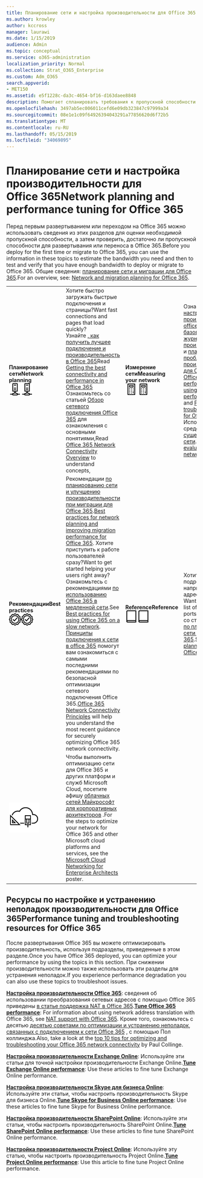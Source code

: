 ```yaml
---
title: Планирование сети и настройка производительности для Office 365
ms.author: krowley
author: kccross
manager: laurawi
ms.date: 1/15/2019
audience: Admin
ms.topic: conceptual
ms.service: o365-administration
localization_priority: Normal
ms.collection: Strat_O365_Enterprise
ms.custom: Adm_O365
search.appverid:
- MET150
ms.assetid: e5f1228c-da3c-4654-bf16-d163daee8848
description: Помогает спланировать требования к пропускной способности сети для Microsoft Office 365. Когда вы развернетесь, вернитесь сюда, чтобы выполнить тонкую настройку и устранение проблем с производительностью Office 365.
ms.openlocfilehash: 3497ab5ec006011cefd6e09db323847c97999a34
ms.sourcegitcommit: 08e1e1c09f64926394043291a77856620d6f72b5
ms.translationtype: MT
ms.contentlocale: ru-RU
ms.lasthandoff: 05/15/2019
ms.locfileid: "34069895"
---
```

# <a name="network-planning-and-performance-tuning-for-office-365"></a><span data-ttu-id="e4022-104">Планирование сети и настройка производительности для Office 365</span><span class="sxs-lookup"><span data-stu-id="e4022-104">Network planning and performance tuning for Office 365</span></span>
<span data-ttu-id="e4022-105">Перед первым развертыванием или переходом на Office 365 можно использовать сведения из этих разделов для оценки необходимой пропускной способности, а затем проверить, достаточно ли пропускной способности для развертывания или переноса в Office 365.</span><span class="sxs-lookup"><span data-stu-id="e4022-105">Before you deploy for the first time or migrate to Office 365, you can use the information in these topics to estimate the bandwidth you need and then to test and verify that you have enough bandwidth to deploy or migrate to Office 365.</span></span> <span data-ttu-id="e4022-106">Общие сведения: [планирование сети и миграции для Office 365](network-and-migration-planning.md).</span><span class="sxs-lookup"><span data-stu-id="e4022-106">For an overview, see: [Network and migration planning for Office 365](network-and-migration-planning.md).</span></span>
  
|||||
|:-----|:-----|:-----|:-----|
|<span data-ttu-id="e4022-107">**Планирование сети**</span><span class="sxs-lookup"><span data-stu-id="e4022-107">**Network planning**</span></span> <br/> <span data-ttu-id="e4022-108">![Сеть](media/5e9dcd06-601b-4b28-88dc-f524e7548794.png)</span><span class="sxs-lookup"><span data-stu-id="e4022-108">![Network](media/5e9dcd06-601b-4b28-88dc-f524e7548794.png)</span></span>           <br/> |<span data-ttu-id="e4022-109">Хотите быстро загружать быстрые подключения и страницы?</span><span class="sxs-lookup"><span data-stu-id="e4022-109">Want fast connections and pages that load quickly?</span></span>  <br/> <span data-ttu-id="e4022-110">Узнайте [, как получить лучшее подключение и производительность в Office 365](https://aka.ms/o365perfprinciples)</span><span class="sxs-lookup"><span data-stu-id="e4022-110">Read [Getting the best connectivity and performance in Office 365](https://aka.ms/o365perfprinciples)</span></span> <br/> <span data-ttu-id="e4022-111">Ознакомьтесь со статьей [Обзор сетевого подключения Office 365](https://docs.microsoft.com/en-us/office365/enterprise/office-365-networking-overview) для ознакомления с основными понятиями,</span><span class="sxs-lookup"><span data-stu-id="e4022-111">Read [Office 365 Network Connectivity Overview](https://docs.microsoft.com/en-us/office365/enterprise/office-365-networking-overview) to understand concepts,</span></span>  <br/> |<span data-ttu-id="e4022-112">**Измерение сети**</span><span class="sxs-lookup"><span data-stu-id="e4022-112">**Measuring your network**</span></span> <br/> <span data-ttu-id="e4022-113">![Отображаем](media/d690a132-4884-40eb-a918-526bb3dff3cc.png)</span><span class="sxs-lookup"><span data-stu-id="e4022-113">![Calculator](media/d690a132-4884-40eb-a918-526bb3dff3cc.png)</span></span>           <br/> |<span data-ttu-id="e4022-114">Ознакомьтесь [с настройками производительности office 365 с помощью базовых планов и журнала производительности](performance-tuning-using-baselines-and-history.md) и [плана устранения проблем с производительностью для Office 365](performance-troubleshooting-plan.md).</span><span class="sxs-lookup"><span data-stu-id="e4022-114">Read [Office 365 performance tuning using baselines and performance history](performance-tuning-using-baselines-and-history.md) and [Performance troubleshooting plan for Office 365](performance-troubleshooting-plan.md).</span></span>  <br/> <span data-ttu-id="e4022-115">Используйте эти средства для [оценки существующей сети](network-and-migration-planning.md#calculators).</span><span class="sxs-lookup"><span data-stu-id="e4022-115">Use these tools to [evaluate your existing network](network-and-migration-planning.md#calculators).</span></span>  <br/> |
|<span data-ttu-id="e4022-116">**Рекомендации**</span><span class="sxs-lookup"><span data-stu-id="e4022-116">**Best practices**</span></span> <br/> <span data-ttu-id="e4022-117">![Рекомендации](media/2a659a5c-1007-47d3-a6c6-a19e018ab29b.png)</span><span class="sxs-lookup"><span data-stu-id="e4022-117">![Best practices](media/2a659a5c-1007-47d3-a6c6-a19e018ab29b.png)</span></span>           <br/> |<span data-ttu-id="e4022-118">Рекомендации [по планированию сети и улучшению производительности при миграции для Office 365](network-and-migration-planning.md#BestPractices).</span><span class="sxs-lookup"><span data-stu-id="e4022-118">[Best practices for network planning and improving migration performance for Office 365](network-and-migration-planning.md#BestPractices).</span></span> <span data-ttu-id="e4022-119">Хотите приступить к работе пользователей сразу?</span><span class="sxs-lookup"><span data-stu-id="e4022-119">Want to get started helping your users right away?</span></span> <span data-ttu-id="e4022-120">Ознакомьтесь с рекомендациями [по использованию Office 365 в медленной сети](https://support.office.com/article/fd16c8d2-4799-4c39-8fd7-045f06640166).</span><span class="sxs-lookup"><span data-stu-id="e4022-120">See [Best practices for using Office 365 on a slow network](https://support.office.com/article/fd16c8d2-4799-4c39-8fd7-045f06640166).</span></span>  <br/> <span data-ttu-id="e4022-121">[Принципы подключения к сети в office 365](https://aka.ms/o365networkingprinciples) помогут вам ознакомиться с самыми последними рекомендациями по безопасной оптимизации сетевого подключения Office 365.</span><span class="sxs-lookup"><span data-stu-id="e4022-121">[Office 365 Network Connectivity Principles](https://aka.ms/o365networkingprinciples) will help you understand the most recent guidance for securely optimizing Office 365 network connectivity.</span></span>  <br/> |<span data-ttu-id="e4022-122">**Reference**</span><span class="sxs-lookup"><span data-stu-id="e4022-122">**Reference**</span></span> <br/> <span data-ttu-id="e4022-123">![Книга или журнал](media/56dff3c1-f605-48d8-811f-7d13ce639ecd.png)</span><span class="sxs-lookup"><span data-stu-id="e4022-123">![Book or Journal](media/56dff3c1-f605-48d8-811f-7d13ce639ecd.png)</span></span>           <br/> |<span data-ttu-id="e4022-124">Хотите получить подробные сведения, например список IP-адресов и портов?</span><span class="sxs-lookup"><span data-stu-id="e4022-124">Want the details, like a list of IP addresses and ports?</span></span> <span data-ttu-id="e4022-125">Ознакомьтесь со статьей [Справка по планированию сети для Office 365](network-and-migration-planning.md#NetReference).</span><span class="sxs-lookup"><span data-stu-id="e4022-125">See the [Network planning reference for Office 365](network-and-migration-planning.md#NetReference).</span></span>  <br/> |
|![Плакат о облачных сетях Майкрософт для корпоративных архитекторов](media/3094be9f-2407-4fa5-896d-aa66ef7b9bb9.png)           <br/> |<span data-ttu-id="e4022-127">Чтобы выполнить оптимизацию сети для Office 365 и других платформ и служб Microsoft Cloud, посетите афишу [облачных сетей Майкрософт для корпоративных архитекторов](https://aka.ms/cloudarchnetworking) .</span><span class="sxs-lookup"><span data-stu-id="e4022-127">For the steps to optimize your network for Office 365 and other Microsoft cloud platforms and services, see the [Microsoft Cloud Networking for Enterprise Architects](https://aka.ms/cloudarchnetworking) poster.</span></span>  <br/> |
   
## <a name="performance-tuning-and-troubleshooting-resources-for-office-365"></a><span data-ttu-id="e4022-128">Ресурсы по настройке и устранению неполадок производительности для Office 365</span><span class="sxs-lookup"><span data-stu-id="e4022-128">Performance tuning and troubleshooting resources for Office 365</span></span>
<span data-ttu-id="e4022-129"><a name="apptuning"> </a></span><span class="sxs-lookup"><span data-stu-id="e4022-129"></span></span>

<span data-ttu-id="e4022-130">После развертывания Office 365 вы можете оптимизировать производительность, используя подразделы, приведенные в этом разделе.</span><span class="sxs-lookup"><span data-stu-id="e4022-130">Once you have Office 365 deployed, you can optimize your performance by using the topics in this section.</span></span> <span data-ttu-id="e4022-131">При снижении производительности можно также использовать эти разделы для устранения неполадок.</span><span class="sxs-lookup"><span data-stu-id="e4022-131">If you experience performance degradation you can also use these topics to troubleshoot issues.</span></span>
  
 <span data-ttu-id="e4022-132">**[Настройка производительности Office 365](tune-office-365-performance.md)**: сведения об использовании преобразования сетевых адресов с помощью Office 365 приведены [в статье поддержка NAT в Office 365](nat-support-with-office-365.md).</span><span class="sxs-lookup"><span data-stu-id="e4022-132">**[Tune Office 365 performance](tune-office-365-performance.md)**: For information about using network address translation with Office 365, see [NAT support with Office 365](nat-support-with-office-365.md).</span></span> <span data-ttu-id="e4022-133">Кроме того, ознакомьтесь с десятью [десятью советами по оптимизации и устранению неполадок, связанных с подключением к сети Office 365](https://blogs.technet.com/b/onthewire/archive/2014/06/18/top-10-tips-for-optimising-amp-troubleshooting-your-office-365-network-connectivity.aspx) , с помощью Пол коллинджа.</span><span class="sxs-lookup"><span data-stu-id="e4022-133">Also, take a look at the [top 10 tips for optimizing and troubleshooting your Office 365 network connectivity](https://blogs.technet.com/b/onthewire/archive/2014/06/18/top-10-tips-for-optimising-amp-troubleshooting-your-office-365-network-connectivity.aspx) by Paul Collinge.</span></span> 
  
 <span data-ttu-id="e4022-134">**[Настройка производительности Exchange Online](tune-exchange-online-performance.md)**: Используйте эти статьи для точной настройки производительности Exchange Online.</span><span class="sxs-lookup"><span data-stu-id="e4022-134">**[Tune Exchange Online performance](tune-exchange-online-performance.md)**: Use these articles to fine tune Exchange Online performance.</span></span> 
  
 <span data-ttu-id="e4022-135">**[Настройка производительности Skype для бизнеса Online](tune-skype-for-business-online-performance.md)**: Используйте эти статьи, чтобы настроить производительность Skype для бизнеса Online.</span><span class="sxs-lookup"><span data-stu-id="e4022-135">**[Tune Skype for Business Online performance](tune-skype-for-business-online-performance.md)**: Use these articles to fine tune Skype for Business Online performance.</span></span> 
  
 <span data-ttu-id="e4022-136">**[Настройка производительности SharePoint Online](tune-sharepoint-online-performance.md)**: Используйте эти статьи, чтобы настроить производительность SharePoint Online.</span><span class="sxs-lookup"><span data-stu-id="e4022-136">**[Tune SharePoint Online performance](tune-sharepoint-online-performance.md)**: Use these articles to fine tune SharePoint Online performance.</span></span> 
  
 <span data-ttu-id="e4022-137">**[Настройка производительности Project Online](https://support.office.com/article/12ba0ebd-c616-42e5-b9b6-cad570e8409c)**: Используйте эту статью, чтобы настроить производительность Project Online.</span><span class="sxs-lookup"><span data-stu-id="e4022-137">**[Tune Project Online performance](https://support.office.com/article/12ba0ebd-c616-42e5-b9b6-cad570e8409c)**: Use this article to fine tune Project Online performance.</span></span> 
  

